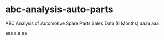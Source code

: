 # abc-analysis-auto-parts
ABC Analysis of Automotive Spare Parts Sales Data (6 Months)
aaaa
aaa

aaa
a
a
aa

